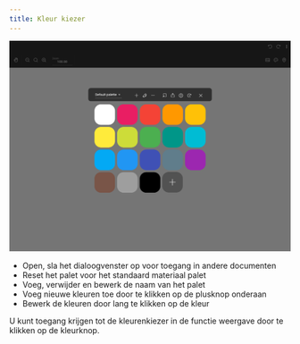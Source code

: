 ```yaml
---
title: Kleur kiezer
---
```


![Kleur kiezer](color_picker.png)

* Open, sla het dialoogvenster op voor toegang in andere documenten
* Reset het palet voor het standaard materiaal palet
* Voeg, verwijder en bewerk de naam van het palet
* Voeg nieuwe kleuren toe door te klikken op de plusknop onderaan
* Bewerk de kleuren door lang te klikken op de kleur

U kunt toegang krijgen tot de kleurenkiezer in de functie weergave door te klikken op de kleurknop.
